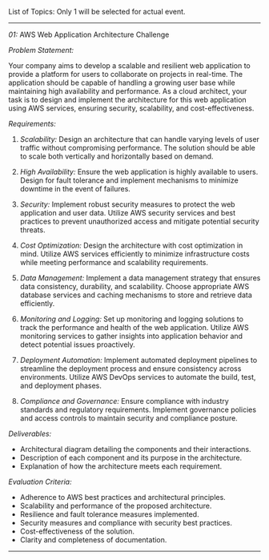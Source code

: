 List of Topics:
Only 1 will be selected for actual event.

----------------------------------------------------------------------------------------------------------------------------------------------------------------------------------------------------------
*01:* AWS Web Application Architecture Challenge

*Problem Statement:*

Your company aims to develop a scalable and resilient web application to provide a platform for users to collaborate on projects in real-time. The application should be capable of handling a growing user base while maintaining high availability and performance. As a cloud architect, your task is to design and implement the architecture for this web application using AWS services, ensuring security, scalability, and cost-effectiveness.

*Requirements:*

1. *Scalability:* Design an architecture that can handle varying levels of user traffic without compromising performance. The solution should be able to scale both vertically and horizontally based on demand.

2. *High Availability:* Ensure the web application is highly available to users. Design for fault tolerance and implement mechanisms to minimize downtime in the event of failures.

3. *Security:* Implement robust security measures to protect the web application and user data. Utilize AWS security services and best practices to prevent unauthorized access and mitigate potential security threats.

4. *Cost Optimization:* Design the architecture with cost optimization in mind. Utilize AWS services efficiently to minimize infrastructure costs while meeting performance and scalability requirements.

5. *Data Management:* Implement a data management strategy that ensures data consistency, durability, and scalability. Choose appropriate AWS database services and caching mechanisms to store and retrieve data efficiently.

6. *Monitoring and Logging:* Set up monitoring and logging solutions to track the performance and health of the web application. Utilize AWS monitoring services to gather insights into application behavior and detect potential issues proactively.

7. *Deployment Automation:* Implement automated deployment pipelines to streamline the deployment process and ensure consistency across environments. Utilize AWS DevOps services to automate the build, test, and deployment phases.

8. *Compliance and Governance:* Ensure compliance with industry standards and regulatory requirements. Implement governance policies and access controls to maintain security and compliance posture.

*Deliverables:*

- Architectural diagram detailing the components and their interactions.
- Description of each component and its purpose in the architecture.
- Explanation of how the architecture meets each requirement.

*Evaluation Criteria:*

- Adherence to AWS best practices and architectural principles.
- Scalability and performance of the proposed architecture.
- Resilience and fault tolerance measures implemented.
- Security measures and compliance with security best practices.
- Cost-effectiveness of the solution.
- Clarity and completeness of documentation.

----------------------------------------------------------------------------------------------------------------------------------------------------------------------------------------------------------

